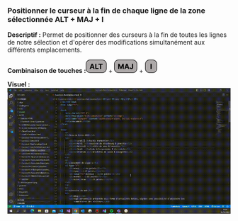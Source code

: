 ### Positionner le curseur à la fin de chaque ligne de la zone sélectionnée ALT + MAJ + I

**Descriptif :** Permet de positionner des curseurs à la fin de toutes les lignes de notre sélection et d'opérer des modifications simultanément aux différents emplacements.

**Combinaison de touches :**![alt](../touches/ALT.png) + ![maj](../touches/MAJ.png) + ![i](../touches/I.png)

**Visuel :** ![Positionner le curseur à la fin de chaque ligne de la zone sélectionnée ALT + MAJ + I](./gifs/ALT-MAJ-I.gif)
